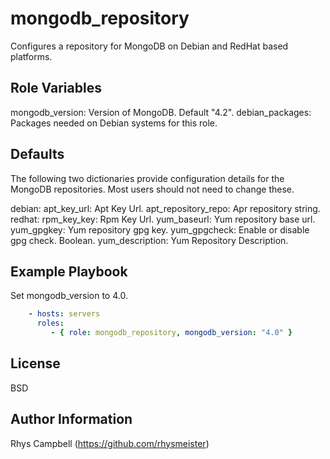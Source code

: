 mongodb_repository
==================

Configures a repository for MongoDB on Debian and RedHat based platforms.

Role Variables
--------------

mongodb_version: Version of MongoDB. Default "4.2".
debian_packages: Packages needed on Debian systems for this role.


Defaults
----------

The following two dictionaries provide configuration details for the MongoDB repositories. Most users should not need to change these.

debian:
  apt_key_url: Apt Key Url.
  apt_repository_repo: Apr repository string.
redhat:
  rpm_key_key: Rpm Key Url.
  yum_baseurl: Yum repository base url.
  yum_gpgkey: Yum repository gpg key.
  yum_gpgcheck: Enable or disable gpg check. Boolean.
  yum_description: Yum Repository Description.

Example Playbook
----------------

Set mongodb_version to 4.0.

```yaml
    - hosts: servers
      roles:
         - { role: mongodb_repository, mongodb_version: "4.0" }
```

License
-------

BSD

Author Information
------------------

Rhys Campbell (https://github.com/rhysmeister)
